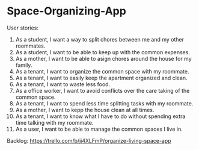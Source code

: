 # Space-Organizing-App

User stories:
1) As a student, I want a way to split chores between me and my other roommates.
2) As a student, I want to be able to keep up with the common expenses.
3) As a mother, I want to be able to asign chores around the house for my family.
4) As a tenant, I want to organize the common space with my roommate.
5) As a tenant, I want to easily keep the apartment organized and clean.
6) As a tenant, I want to waste less food.
7) As a office worker, I want to avoid conflicts over the care taking of the common space.
8) As a tenant, I want to spend less time splitting tasks with my roommate.
9) As a mother, I want to kepp the house clean at all times.
10) As a tenant, I want to know what I have to do without spending extra time talking with my roommate.
11) As a user, I want to be able to manage the common spaces I live in.

Backlog:
https://trello.com/b/ji4XLFmP/organize-living-space-app
